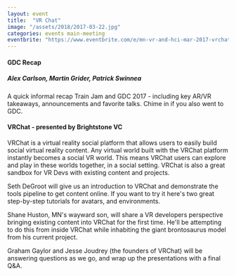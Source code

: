 ```yaml
---
layout: event
title:  "VR Chat"
image: "/assets/2018/2017-03-22.jpg"
categories: events main-meeting
eventbrite: "https://www.eventbrite.com/e/mn-vr-and-hci-mar-2017-vrchat-tickets-32885243649?aff=ebdsoporgprofile"
---
```


#### GDC Recap
##### Alex Carlson, Martin Grider, Patrick Swinnea

A quick informal recap Train Jam and GDC 2017 - including key AR/VR takeaways, announcements and favorite talks. Chime in if you also went to GDC.

#### VRChat - presented by Brightstone VC

VRChat is a virtual reality social platform that allows users to easily build social virtual reality content. Any virtual world built with the VRChat platform instantly becomes a social VR world. This means VRChat users can explore and play in these worlds together, in a social setting. VRChat is also a great sandbox for VR Devs with existing content and projects.

Seth DeGroot will give us an introduction to VRChat and demonstrate the tools pipeline to get content online. If you want to try it here's two great step-by-step tutorials for avatars, and environments.

Shane Huston, MN's wayward son, will share a VR developers perspective bringing existing content into VRChat for the first time. He'll be attempting to do this from inside VRChat while inhabiting the giant brontosaurus model from his current project.

Graham Gaylor and Jesse Joudrey (the founders of VRChat) will be answering questions as we go, and wrap up the presentations with a final Q&A. 